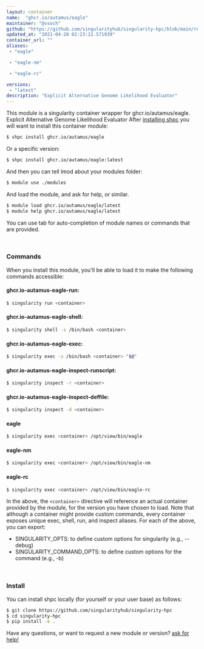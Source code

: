 ```yaml
---
layout: container
name:  "ghcr.io/autamus/eagle"
maintainer: "@vsoch"
github: "https://github.com/singularityhub/singularity-hpc/blob/main/registry/ghcr.io/autamus/eagle/container.yaml"
updated_at: "2021-04-20 02:23:22.571939"
container_url: ""
aliases:
 - "eagle"

 - "eagle-nm"

 - "eagle-rc"

versions:
 - "latest"
description: "Explicit Alternative Genome Likelihood Evaluator"
---
```


This module is a singularity container wrapper for ghcr.io/autamus/eagle.
Explicit Alternative Genome Likelihood Evaluator
After [installing shpc](#install) you will want to install this container module:

```bash
$ shpc install ghcr.io/autamus/eagle
```

Or a specific version:

```bash
$ shpc install ghcr.io/autamus/eagle:latest
```

And then you can tell lmod about your modules folder:

```bash
$ module use ./modules
```

And load the module, and ask for help, or similar.

```bash
$ module load ghcr.io/autamus/eagle/latest
$ module help ghcr.io/autamus/eagle/latest
```

You can use tab for auto-completion of module names or commands that are provided.

<br>

### Commands

When you install this module, you'll be able to load it to make the following commands accessible:

#### ghcr.io-autamus-eagle-run:

```bash
$ singularity run <container>
```

#### ghcr.io-autamus-eagle-shell:

```bash
$ singularity shell -s /bin/bash <container>
```

#### ghcr.io-autamus-eagle-exec:

```bash
$ singularity exec -s /bin/bash <container> "$@"
```

#### ghcr.io-autamus-eagle-inspect-runscript:

```bash
$ singularity inspect -r <container>
```

#### ghcr.io-autamus-eagle-inspect-deffile:

```bash
$ singularity inspect -d <container>
```


#### eagle
       
```bash
$ singularity exec <container> /opt/view/bin/eagle
```


#### eagle-nm
       
```bash
$ singularity exec <container> /opt/view/bin/eagle-nm
```


#### eagle-rc
       
```bash
$ singularity exec <container> /opt/view/bin/eagle-rc
```



In the above, the `<container>` directive will reference an actual container provided
by the module, for the version you have chosen to load. Note that although a container
might provide custom commands, every container exposes unique exec, shell, run, and
inspect aliases. For each of the above, you can export:

 - SINGULARITY_OPTS: to define custom options for singularity (e.g., --debug)
 - SINGULARITY_COMMAND_OPTS: to define custom options for the command (e.g., -b)

<br>
  
### Install

You can install shpc locally (for yourself or your user base) as follows:

```bash
$ git clone https://github.com/singularityhub/singularity-hpc
$ cd singularity-hpc
$ pip install -e .
```

Have any questions, or want to request a new module or version? [ask for help!](https://github.com/singularityhub/singularity-hpc/issues)